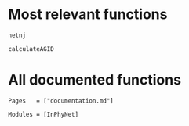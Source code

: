 # Most relevant functions

```@docs
netnj
```

```@docs
calculateAGID
```

# All documented functions

```@index
Pages   = ["documentation.md"]
```

```@autodocs
Modules = [InPhyNet]
```